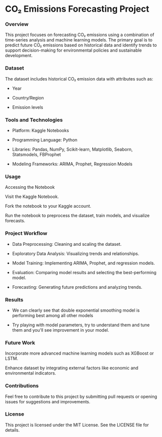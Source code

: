 # CO₂ Emissions Forecasting Project

### Overview

This project focuses on forecasting CO₂ emissions using a combination of time-series analysis and machine learning models. The primary goal is to predict future CO₂ emissions based on historical data and identify trends to support decision-making for environmental policies and sustainable development.

### Dataset

The dataset includes historical CO₂ emission data with attributes such as:

- Year

- Country/Region

- Emission levels

### Tools and Technologies

- Platform: Kaggle Notebooks

- Programming Language: Python

- Libraries: Pandas, NumPy, Scikit-learn, Matplotlib, Seaborn, Statsmodels, FBProphet

- Modeling Frameworks: ARIMA, Prophet, Regression Models

### Usage

Accessing the Notebook

Visit the Kaggle Notebook.

Fork the notebook to your Kaggle account.

Run the notebook to preprocess the dataset, train models, and visualize forecasts.

### Project Workflow

- Data Preprocessing: Cleaning and scaling the dataset.

- Exploratory Data Analysis: Visualizing trends and relationships.

- Model Training: Implementing ARIMA, Prophet, and regression models.

- Evaluation: Comparing model results and selecting the best-performing model.

- Forecasting: Generating future predictions and analyzing trends.

### Results 

- We can clearly see that double exponential smoothing model is performing best among all other models
  
- Try playing with model parameters, try to understand them and tune them and you'll see improvement in your model.

### Future Work

Incorporate more advanced machine learning models such as XGBoost or LSTM.

Enhance dataset by integrating external factors like economic and environmental indicators.

### Contributions

Feel free to contribute to this project by submitting pull requests or opening issues for suggestions and improvements.

### License

This project is licensed under the MIT License. See the LICENSE file for details.
